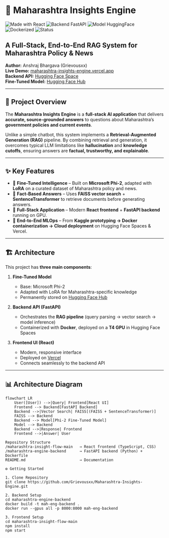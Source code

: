 # 🚀 Maharashtra Insights Engine

![Made with React](https://img.shields.io/badge/Frontend-React-blue?logo=react)
![Backend FastAPI](https://img.shields.io/badge/Backend-FastAPI-teal?logo=fastapi)
![Model HuggingFace](https://img.shields.io/badge/Model-HuggingFace-yellow?logo=huggingface)
![Dockerized](https://img.shields.io/badge/Deployment-Docker-blue?logo=docker)
![Status](https://img.shields.io/badge/Status-Active-brightgreen)

## A Full-Stack, End-to-End RAG System for Maharashtra Policy & News

**Author:** Anshraj Bhargava (Grievousxx)  
**Live Demo:** [maharashtra-insights-engine.vercel.app](https://maharashtra-insights-engine.vercel.app/)  
**Backend API:** [Hugging Face Space](https://grievousxx-maharashtra-insights-engine.hf.space)  
**Fine-Tuned Model:** [Hugging Face Hub](https://huggingface.co/Grievousxx/maharashtra-insights-engine-v1)

---

## 📖 Project Overview

The **Maharashtra Insights Engine** is a **full-stack AI application** that delivers **accurate, source-grounded answers** to questions about Maharashtra’s **government policies and current events**.  

Unlike a simple chatbot, this system implements a **Retrieval-Augmented Generation (RAG)** pipeline. By combining retrieval and generation, it overcomes typical LLM limitations like **hallucination** and **knowledge cutoffs**, ensuring answers are **factual, trustworthy, and explainable**.  

---

## ✨ Key Features

- 🔹 **Fine-Tuned Intelligence** – Built on **Microsoft Phi-2**, adapted with **LoRA** on a curated dataset of Maharashtra policy and news.  
- 🔹 **Fact-Based Answers** – Uses **FAISS vector search** + **SentenceTransformer** to retrieve documents before generating answers.  
- 🔹 **Full-Stack Application** – Modern **React frontend** + **FastAPI backend** running on GPU.  
- 🔹 **End-to-End MLOps** – From **Kaggle prototyping → Docker containerization → Cloud deployment** on Hugging Face Spaces & Vercel.  

---

## 🏗️ Architecture

This project has **three main components**:

1. **Fine-Tuned Model**  
   - Base: Microsoft Phi-2  
   - Adapted with LoRA for Maharashtra-specific knowledge  
   - Permanently stored on [Hugging Face Hub](https://huggingface.co/Grievousxx/maharashtra-insights-engine-v1)

2. **Backend API (FastAPI)**  
   - Orchestrates the **RAG pipeline** (query parsing → vector search → model inference)  
   - Containerized with **Docker**, deployed on a **T4 GPU** in Hugging Face Spaces  

3. **Frontend UI (React)**  
   - Modern, responsive interface  
   - Deployed on [Vercel](https://maharashtra-insights-engine.vercel.app/)  
   - Connects seamlessly to the backend API  

---

## 📊 Architecture Diagram

```mermaid
flowchart LR
    User([User]) -->|Query| Frontend[React UI]
    Frontend --> Backend[FastAPI Backend]
    Backend -->|Vector Search| FAISS[(FAISS + SentenceTransformer)]
    FAISS --> Backend
    Backend --> Model[Phi-2 Fine-Tuned Model]
    Model --> Backend
    Backend -->|Response| Frontend
    Frontend -->|Answer| User

Repository Structure
/maharashtra-insight-flow-main   → React frontend (TypeScript, CSS)
/maharashtra-engine-backend      → FastAPI backend (Python) + Dockerfile
README.md                        → Documentation

⚙️ Getting Started

1. Clone Repository
git clone https://github.com/Grievousxx/Maharashtra-Insights-Engine.git

2. Backend Setup
cd maharashtra-engine-backend
docker build -t mah-eng-backend .
docker run --gpus all -p 8000:8000 mah-eng-backend

3. Frontend Setup
cd maharashtra-insight-flow-main
npm install
npm start
